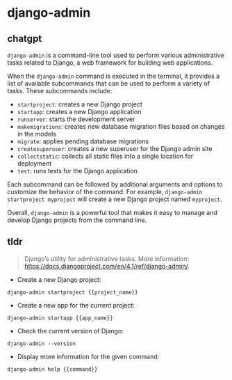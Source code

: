 # django-admin 
## chatgpt 
`django-admin` is a command-line tool used to perform various administrative tasks related to Django, a web framework for building web applications. 

When the `django-admin` command is executed in the terminal, it provides a list of available subcommands that can be used to perform a variety of tasks. These subcommands include:

- `startproject`: creates a new Django project
- `startapp`: creates a new Django application
- `runserver`: starts the development server
- `makemigrations`: creates new database migration files based on changes in the models
- `migrate`: applies pending database migrations
- `createsuperuser`: creates a new superuser for the Django admin site
- `collectstatic`: collects all static files into a single location for deployment
- `test`: runs tests for the Django application

Each subcommand can be followed by additional arguments and options to customize the behavior of the command. For example, `django-admin startproject myproject` will create a new Django project named `myproject`. 

Overall, `django-admin` is a powerful tool that makes it easy to manage and develop Django projects from the command line. 

## tldr 
 
> Django’s utility for administrative tasks.
> More information: <https://docs.djangoproject.com/en/4.1/ref/django-admin/>.

- Create a new Django project:

`django-admin startproject {{project_name}}`

- Create a new app for the current project:

`django-admin startapp {{app_name}}`

- Check the current version of Django:

`django-admin --version`

- Display more information for the given command:

`django-admin help {{command}}`
